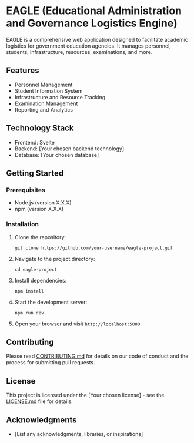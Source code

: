 # EAGLE (Educational Administration and Governance Logistics Engine)

EAGLE is a comprehensive web application designed to facilitate academic logistics for government education agencies. It manages personnel, students, infrastructure, resources, examinations, and more.

## Features

- Personnel Management
- Student Information System
- Infrastructure and Resource Tracking
- Examination Management
- Reporting and Analytics

## Technology Stack

- Frontend: Svelte
- Backend: [Your chosen backend technology]
- Database: [Your chosen database]

## Getting Started

### Prerequisites

- Node.js (version X.X.X)
- npm (version X.X.X)

### Installation

1. Clone the repository:
   ```
   git clone https://github.com/your-username/eagle-project.git
   ```

2. Navigate to the project directory:
   ```
   cd eagle-project
   ```

3. Install dependencies:
   ```
   npm install
   ```

4. Start the development server:
   ```
   npm run dev
   ```

5. Open your browser and visit `http://localhost:5000`

## Contributing

Please read [CONTRIBUTING.md](CONTRIBUTING.md) for details on our code of conduct and the process for submitting pull requests.

## License

This project is licensed under the [Your chosen license] - see the [LICENSE.md](LICENSE.md) file for details.

## Acknowledgments

- [List any acknowledgments, libraries, or inspirations]

